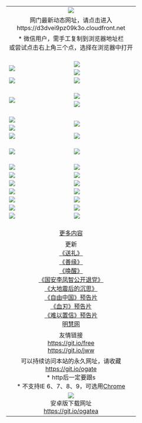 ﻿<table>
  <tr></tr>
  <tr><td colspan=2 align=center><img src="https://cloud.githubusercontent.com/assets/11880933/13434984/f430fae2-e012-11e5-814f-c2df1e82b247.jpg" /></td></tr>
  <tr><td colspan=2 align=center>网门最新动态网址，请点击进入
<br>https://d3dvei9pz09k3o.cloudfront.net
    </td>
  </tr>
  <tr>
    <td colspan=2 align=center>* 微信用户，需手工复制到浏览器地址栏<br>或尝试点击右上角三个点，选择在浏览器中打开
    <!--br>* IE6打开动态网址须在选项中勾选TLS 1.0--></td>
  </tr>
  <tr height="20">
  <tr>
    <td rowspan=2><a href="https://d3dvei9pz09k3o.cloudfront.net/ogUP.aspx?name=11DKC.mp4&list=11DKC" target="_blank"><img src="https://d3dvei9pz09k3o.cloudfront.net/Up/11DKC1.jpg" /></a></td> 
    <td><div><a href="https://d3dvei9pz09k3o.cloudfront.net/ogUP.aspx?name=LRWS.mp4&list=LRWS" target="_blank"><img src="https://d3dvei9pz09k3o.cloudfront.net/Up/LRWS.jpg" /></a></td>
   </tr>
  <tr>
    <td><a href="https://d3dvei9pz09k3o.cloudfront.net/ogNiceVedio.aspx" target="_blank"><img src="https://d3dvei9pz09k3o.cloudfront.net/Up/11TGKDY.jpg" /></a></td>
  </tr>
  <tr>
    <td><a href="https://d3dvei9pz09k3o.cloudfront.net/ogUP.aspx?name=_EA/%CA%AE%C4%EA.mp4&count=http://odisk.org/Up/_EA/%CA%AE%C4%EA.mp4;http://odisk.org/Up/_EE/%CC%CE%B8%E7%D9%A9%B5%E7%D3%B0%A3%BA%CA%AE%C4%EA.mp4|2|%CA%AE%C4%EA|%D5%FD%C6%AC;%CC%CE%B8%E7%D9%A9%B5%E7%D3%B0" target="_blank"><img src="https://d3dvei9pz09k3o.cloudfront.net/Up/_EA/%E5%8D%81%E5%B9%B4_135.jpg" /></a></td>
    <td><a href="https://d3dvei9pz09k3o.cloudfront.net/ogUP.aspx?name=_EC%C9%FA%CB%C0%D3%EB%C2%D6%BB%D8.mp4&count=http://v.ifeng.com/documentary/discovery/201501/039bdca9-5c34-4796-b332-43b8f831efce.shtml;http://v.ifeng.com/documentary/society/201501/030cc825-2840-4536-a0b8-416c88375055.shtml;http://v.ifeng.com/documentary/society/201501/03a412f8-32ec-4e18-81ba-98acf64ec1ca.shtml;http://v.ifeng.com/documentary/society/201501/03c58012-8e01-456a-9097-615b3b24a709.shtml|4|%C9%FA%CB%C0%D3%EB%C2%D6%BB%D8" target="_blank"><img src="https://d3dvei9pz09k3o.cloudfront.net/Up/_EC/%E7%94%9F%E6%AD%BB%E4%B8%8E%E8%BD%AE%E5%9B%9E_135.jpg" /></a></td>
  </tr>
  <tr height="20">
  <tr>
    <td rowspan=2><a href="https://d3dvei9pz09k3o.cloudfront.net/ogUP.aspx?name=4EE/DJ.mp4&list=4EEDJ" target="_blank"><img src="https://d3dvei9pz09k3o.cloudfront.net/Up/4EE/DJ140.jpg"/></a></td>
    <td><a href="https://d3dvei9pz09k3o.cloudfront.net/ogUP.aspx?name=4EE/ZG.mp4&list=4EEZG" target="_blank"><img src="https://d3dvei9pz09k3o.cloudfront.net/Up/4EE/ZG0.jpg"/></a></td>
    <!--td><a href="https://d3dvei9pz09k3o.cloudfront.net/ogUP.aspx?name=4EE/QQ.mp4&list=4EEQQ" target="_blank"><img src="https://d3dvei9pz09k3o.cloudfront.net/Up/4EE/QQ0.jpg"/></a></td>
    <td><a href="https://d3dvei9pz09k3o.cloudfront.net/ogUP.aspx?name=4EE/HQ.mp4&list=4EEHQ" target="_blank"><img src="https://d3dvei9pz09k3o.cloudfront.net/Up/4EE/HQ0.jpg"/></a></td-->
  </tr>
  <tr>
    <td><a href="https://d3dvei9pz09k3o.cloudfront.net/onCO.aspx?list=XWPL&mode=m" target="_blank"><img src="https://d3dvei9pz09k3o.cloudfront.net/Up/0WZTT.jpg" /></a></td> 
  </tr>
  <tr height="20">
  <tr>
    <td><a href="https://d3dvei9pz09k3o.cloudfront.net/ogUP.aspx?name=JQR.mp4&count=2" target="_blank"><img src="https://d3dvei9pz09k3o.cloudfront.net/Up/JQR.jpg" /></a></td>   
    <td rowspan=2><a href="https://d3dvei9pz09k3o.cloudfront.net/ogUP.aspx?name=JP.mp4&count=9" target="_blank"><img src="https://d3dvei9pz09k3o.cloudfront.net/Up/JP.jpg" /></td>
  </tr>
  <tr>
    <td><a href="https://d3dvei9pz09k3o.cloudfront.net/ogUP.aspx?name=WH.mp4" target="_blank"><img src="https://d3dvei9pz09k3o.cloudfront.net/Up/WH.jpg" /></a></td>
  </tr>
  <tr>
    <td><a href="https://d3dvei9pz09k3o.cloudfront.net/ogUP.aspx?name=SSZJ.mp4&list=SSZJ" target="_blank"><img src="https://d3dvei9pz09k3o.cloudfront.net/Up/SSZJ.jpg" /></a></td>
    <td><a href="https://d3dvei9pz09k3o.cloudfront.net/ogUP.aspx?name=WLSH.mp4&count=2" target="_blank"><img src="https://d3dvei9pz09k3o.cloudfront.net/Up/WLSH.jpg" /></a</td>
  </tr>
  <tr height="20">
  <tr>
    <td><a href="https://d3dvei9pz09k3o.cloudfront.net/ogUP.aspx?name=ZY.mp4&count=2015|16" target="_blank"><img src="https://d3dvei9pz09k3o.cloudfront.net/Up/ZY.jpg" /></a</td>
    <td><a href="https://d3dvei9pz09k3o.cloudfront.net/ogUP.aspx?name=XTFY.mp4&count=B|2,A|24" target="_blank"><img src="https://d3dvei9pz09k3o.cloudfront.net/Up/XTFY.jpg" /></a></td>
  </tr>
  <tr height="20">
  </tr>
  <!--tr>
    <td><a href="https://d3dvei9pz09k3o.cloudfront.net/ogUP.aspx?name=4EE/GX.mp4&list=4EEGX" target="_blank"><img src="https://d3dvei9pz09k3o.cloudfront.net/Up/4EE/GX0.jpg"/></a></td>
    <td><a href="https://d3dvei9pz09k3o.cloudfront.net/ogUP.aspx?name=4EE/HD.mp4&list=4EEHD" target="_blank"><img src="https://d3dvei9pz09k3o.cloudfront.net/Up/4EE/HD0.jpg"/></a></td>
  </tr>
  <tr>
    <td><a href="https://d3dvei9pz09k3o.cloudfront.net/ogUP.aspx?name=4EE/TX.mp4&list=4EETX" target="_blank"><img src="https://d3dvei9pz09k3o.cloudfront.net/Up/4EE/TX0.jpg"/></a></td>
    <td><a href="https://d3dvei9pz09k3o.cloudfront.net/ogUP.aspx?name=4EE/WZ.mp4&list=4EEWZ" target="_blank"><img src="https://d3dvei9pz09k3o.cloudfront.net/Up/4EE/WZ0.jpg"/></a></td>
  </tr-->
  <tr>
    <td><a href="https://d3dvei9pz09k3o.cloudfront.net/onUP.aspx?name=https://d1ni6yqhqrtjo7.cloudfront.net/" target="_blank"><img src="https://d3dvei9pz09k3o.cloudfront.net/Up/0DTW.jpg"/></a></td>
    <td><a href="https://d3dvei9pz09k3o.cloudfront.net/onUP.aspx?name=https://d240ns8up8earz.cloudfront.net/acenter/" target="_blank"><img src="https://d3dvei9pz09k3o.cloudfront.net/Up/0TDW.jpg" /></a></td>
  </tr>
  <tr>
    <td><a href="https://d3dvei9pz09k3o.cloudfront.net/onUP.aspx?name=https://d4508d6vomz2p.cloudfront.net/gb/nsc413.htm" target="_blank"><img src="https://d3dvei9pz09k3o.cloudfront.net/Up/0DJY.jpg" /></a></td>
    <td><a href="https://d3dvei9pz09k3o.cloudfront.net/onUP.aspx?name=https://d4apjbhkuxer1.cloudfront.net/xtr/gb/prog204.html" target="_blank"><img src="https://d3dvei9pz09k3o.cloudfront.net/Up/0XTR.jpg" /></a></td>
  </tr>
  <tr>
    <td><a href="https://d3dvei9pz09k3o.cloudfront.net/onUP.aspx?name=https://d3aj00iefsmfgc.cloudfront.net/" target="_blank"><img src="https://d3dvei9pz09k3o.cloudfront.net/Up/0MHW.jpg" /></a></td>
    <td><a href="https://d3dvei9pz09k3o.cloudfront.net/onUP.aspx?name=https://d20wz7qt14x5d2.cloudfront.net/" target="_blank"><img src="https://d3dvei9pz09k3o.cloudfront.net/Up/0ZJW.jpg" /></a></td>
  </tr>
  <tr>
    <td><a href="https://d3dvei9pz09k3o.cloudfront.net/ogUP.aspx?name=0FG.zip" target="_blank"><img src="https://d3dvei9pz09k3o.cloudfront.net/Up/0FG.jpg" /></a></td>
    <td><a href="https://d3dvei9pz09k3o.cloudfront.net/ogUP.aspx?name=0FGA.apk" target="_blank"><img src="https://d3dvei9pz09k3o.cloudfront.net/Up/0FGA.jpg" /></a></td>
  </tr>
  <tr>
    <td><a href="https://d3dvei9pz09k3o.cloudfront.net/ogUP.aspx?name=0U.zip" target="_blank"><img src="https://d3dvei9pz09k3o.cloudfront.net/Up/0U.jpg" /></a></td>
    <td><a href="https://d3dvei9pz09k3o.cloudfront.net/ogUP.aspx?name=0UA.apk" target="_blank"><img src="https://d3dvei9pz09k3o.cloudfront.net/Up/0UA.jpg" /></a></td>
  </tr>
  <tr>
    <td><a href="https://d3dvei9pz09k3o.cloudfront.net/ogUP.aspx?name=0iPPOTV.zip" target="_blank"><img src="https://d3dvei9pz09k3o.cloudfront.net/Up/0iPPOTV.jpg" /></a></td>
    <td><a href="https://d3dvei9pz09k3o.cloudfront.net/ogUP.aspx?name=0iNTD.apk" target="_blank"><img src="https://d3dvei9pz09k3o.cloudfront.net/Up/0iNTD.jpg" /></a></td>
  </tr>
  <!--tr>
    <td><a href="https://d3dvei9pz09k3o.cloudfront.net/ogNice.aspx" target="_blank"><img src="https://d3dvei9pz09k3o.cloudfront.net/Up/0WCYY.jpg" /></a></td>
    <td><a href="https://d3dvei9pz09k3o.cloudfront.net/onCO.aspx?list=XWPL&mode=m" target="_blank"><img src="https://d3dvei9pz09k3o.cloudfront.net/Up/0WZTT.jpg" /></a></td> 
  </tr-->
  <tr>
    <td><a href="https://d3dvei9pz09k3o.cloudfront.net/ogDY.aspx" target="_blank"><img src="https://d3dvei9pz09k3o.cloudfront.net/Up/0FK.jpg" /></a></td>
    <td><a href="https://d3dvei9pz09k3o.cloudfront.net/ogST.aspx" target="_blank"><img src="https://d3dvei9pz09k3o.cloudfront.net/Up/0ST.jpg" /></a></td> 
  </tr>
  <tr height="20">
  <tr>
    <td colspan=2 align=center><a href="https://d3dvei9pz09k3o.cloudfront.net/ogNice.aspx">更多内容</a>
    </td>
  </tr>
  <tr>
    <td colspan=2 align=center>更新<br>
      <a href="https://d3dvei9pz09k3o.cloudfront.net/ogUP.aspx?name=4ESL.mp4" target="_blank">《送礼》</a><br>
      <a href="https://d3dvei9pz09k3o.cloudfront.net/ogUP.aspx?name=4ESY.mp4" target="_blank">《善缘》</a><br>
      <a href="https://d3dvei9pz09k3o.cloudfront.net/ogUP.aspx?name=4EHX.mp4" target="_blank">《唤醒》</a><br>
      <a href="https://d3dvei9pz09k3o.cloudfront.net/ogUP.aspx?name=4LFZ.mp4" target="_blank">《国安李凤智公开退党》</a><br>
      <a href="https://d3dvei9pz09k3o.cloudfront.net/ogUP.aspx?name=4DDZHDCS.mp4" target="_blank">《大地震后的沉思》</a><br>
      <a href="https://d3dvei9pz09k3o.cloudfront.net/ogUP.aspx?name=11ZYZG0.mp4" target="_blank">《自由中国》预告片</a><br>
      <a href="https://d3dvei9pz09k3o.cloudfront.net/ogUP.aspx?name=11XR.mp4" target="_blank">《血刃》预告片</a><br>
      <a href="https://d3dvei9pz09k3o.cloudfront.net/ogUP.aspx?name=11NYZX.mp4&count=2" target="_blank">《难以置信》预告片</a><br>
      <a href="https://d3dvei9pz09k3o.cloudfront.net/onUP.aspx?name=https://www.minghui.org/" target="_blank">明慧网</a>
    </td>
  </tr>
  <tr>
    <td colspan=2 align=center>友情链接<br>
      <a href="https://git.io/free" target="_blank">https://git.io/free</a><br>
      <a href="https://git.io/jww" target="_blank">https://git.io/jww</a>
    </td>
  </tr>
  <tr>
    <td colspan=2 align=center>可以持续访问本站的永久网址，请收藏<br/><a href="https://git.io/ogate" target="_blank">https://git.io/ogate</a><br/>* http后一定要跟s<br/>* 不支持IE 6、7、8、9，可选用<a href="https://d3dvei9pz09k3o.cloudfront.net/ogUP.aspx?name=0ChromePortable.zip">Chrome</a></td>
  </tr>
  <tr>
    <td colspan=2 align=center><a href="https://d3dvei9pz09k3o.cloudfront.net/ogUP.aspx?name=0oGate.apk" target="_blank"><img src="https://cloud.githubusercontent.com/assets/11880933/13720399/75e143ee-e842-11e5-9f0a-1421f423c80f.jpg" /></a><br>安卓版下载网址<br><a href="https://git.io/ogatea">https://git.io/ogatea</a></td>
  </tr>
  <!--tr>
    <td colspan=2 align=center>可能失效的动态网址
    </td>
  </tr-->
</table>
